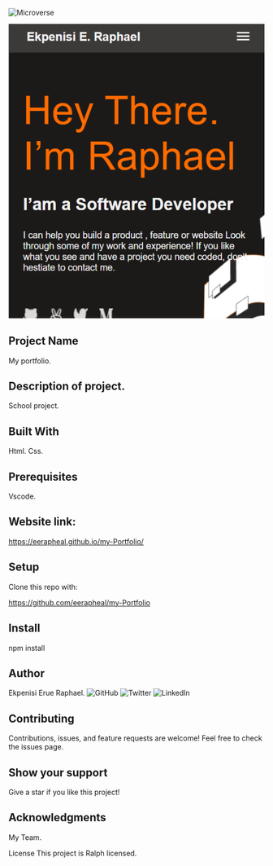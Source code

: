 ![Microverse](https://img.shields.io/badge/Microverse-blueviolet)

![](Screenshot1.png)
## Project Name
My portfolio.

## Description of project.
School project.

## Built With
Html. Css.

## Prerequisites
Vscode.

## Website link: 
https://eerapheal.github.io/my-Portfolio/

## Setup
Clone this repo with:

https://github.com/eerapheal/my-Portfolio

## Install
npm install

## Author
Ekpenisi Erue Raphael. 
![GitHub](https://github.com/eerapheal) 
![Twitter](https://twitter.com/ekpenisiraphael) 
![LinkedIn](https://www.linkedin.com/in/ekpenisi-e-raphael-9678a221a/)

## Contributing
Contributions, issues, and feature requests are welcome! Feel free to check the issues page.

## Show your support
Give a star if you like this project!

## Acknowledgments
My Team.

License
This project is Ralph licensed.
